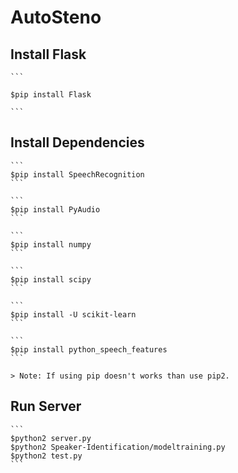 # AutoSteno

## Install Flask

    ```

    $pip install Flask

    ```

## Install Dependencies

    ```
    $pip install SpeechRecognition
    ```

    ```
    $pip install PyAudio
    ```

    ```
    $pip install numpy
    ```

    ```
    $pip install scipy
    ```

    ```
    $pip install -U scikit-learn
    ```

    ```
    $pip install python_speech_features
    ```

    > Note: If using pip doesn't works than use pip2.

## Run Server

    ```
    $python2 server.py
    $python2 Speaker-Identification/modeltraining.py
    $python2 test.py
    ```
